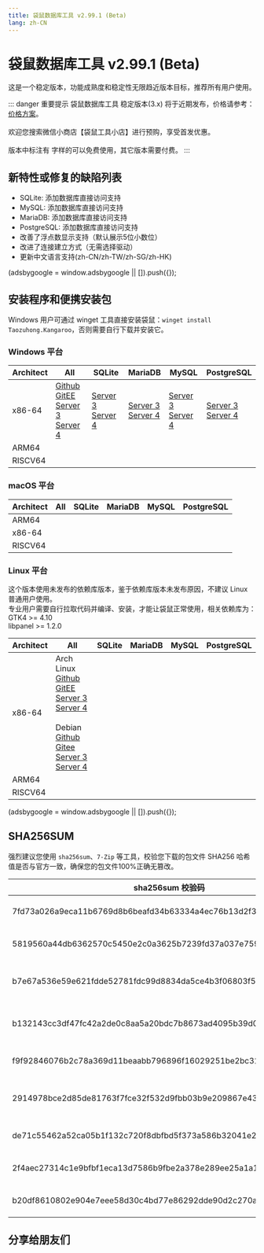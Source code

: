 ```yaml
---
title: 袋鼠数据库工具 v2.99.1 (Beta)
lang: zh-CN
---
```


# 袋鼠数据库工具 v2.99.1 (Beta)
这是一个稳定版本，功能成熟度和稳定性无限趋近版本目标，推荐所有用户使用。

::: danger 重要提示
袋鼠数据库工具 稳定版本(3.x) 将于近期发布，价格请参考：[价格方案](../document/pricing.md)。<br/><br/>
欢迎您搜索微信小商店【袋鼠工具小店】进行预购，享受首发优惠。<br/><br/>
版本中标注有 <Badge text="Dev" /> <Badge text="Beta"/> 字样的可以免费使用，其它版本需要付费。
:::

## 新特性或修复的缺陷列表
- SQLite: 添加数据库直接访问支持
- MySQL: 添加数据库直接访问支持
- MariaDB: 添加数据库直接访问支持
- PostgreSQL: 添加数据库直接访问支持
- 改善了浮点数显示支持（默认展示5位小数位）
- 改进了连接建立方式（无需选择驱动）
- 更新中文语言支持(zh-CN/zh-TW/zh-SG/zh-HK)

<div>
    <script2 type="text/javascript" async="true" src="https://pagead2.googlesyndication.com/pagead/js/adsbygoogle.js" />
    <ins class="adsbygoogle"
        style="display:block; text-align:center;"
        data-ad-layout="in-article"
        data-ad-format="fluid"
        data-ad-client="ca-pub-3975819313740938"
        data-ad-slot="6760827895"></ins>
    <script2 type="text/javascript">
        (adsbygoogle = window.adsbygoogle || []).push({});
    </script2>
</div>

## 安装程序和便携安装包
Windows 用户可通过 winget 工具直接安装袋鼠：`winget install Taozuhong.Kangaroo`，否则需要自行下载并安装它。

### Windows 平台
| Architect         | All               | SQLite            | MariaDB           | MySQL             | PostgreSQL        |
|-------------------|-------------------|-------------------|-------------------|-------------------|-------------------|
| x86-64            |[Github](https://github.com/dbkangaroo/kangaroo/releases/download/v2.99.1.230331/kangaroo-max-2.99.1.230331-x86_64.exe) <br/> [GitEE](https://gitee.com/dbkangaroo/kangaroo/releases/download/v2.99.1.230331/kangaroo-max-2.99.1.230331-x86_64.exe) <br/> [Server 3](https://kangaroo.awaysoft.com/downloads/v2.99.1.230331/kangaroo-max-2.99.1.230331-x86_64.exe) <br/> [Server 4](https://d4.injdk.cn/dbkangaroo/v2.99.1.230331/kangaroo-max-2.99.1.230331-x86_64.exe) | [Server 3](https://kangaroo.awaysoft.com/downloads/v2.99.1.230331/kangaroo-sqlite-2.99.1.230331-x86_64.exe) <br/> [Server 4](https://d4.injdk.cn/dbkangaroo/v2.99.1.230331/kangaroo-sqlite-2.99.1.230331-x86_64.exe) | [Server 3](https://kangaroo.awaysoft.com/downloads/v2.99.1.230331/kangaroo-mariadb-2.99.1.230331-x86_64.exe) <br/> [Server 4](https://d4.injdk.cn/dbkangaroo/v2.99.1.230331/kangaroo-mariadb-2.99.1.230331-x86_64.exe) | [Server 3](https://kangaroo.awaysoft.com/downloads/v2.99.1.230331/kangaroo-mysql-2.99.1.230331-x86_64.exe) <br/> [Server 4](https://d4.injdk.cn/dbkangaroo/v2.99.1.230331/kangaroo-mysql-2.99.1.230331-x86_64.exe) | [Server 3](https://kangaroo.awaysoft.com/downloads/v2.99.1.230331/kangaroo-postgresql-2.99.1.230331-x86_64.exe) <br/> [Server 4](https://d4.injdk.cn/dbkangaroo/v2.99.1.230331/kangaroo-postgresql-2.99.1.230331-x86_64.exe) |
| ARM64             | | | | | |
| RISCV64           | | | | | |


### macOS 平台
| Architect         | All               | SQLite            | MariaDB           | MySQL             | PostgreSQL        |
|-------------------|-------------------|-------------------|-------------------|-------------------|-------------------|
| ARM64             | | | | | |
| x86-64            | | | | | |
| RISCV64           | | | | | |


### Linux 平台
这个版本使用未发布的依赖库版本，鉴于依赖库版本未发布原因，不建议 Linux 普通用户使用。<br/>
专业用户需要自行拉取代码并编译、安装，才能让袋鼠正常使用，相关依赖库为：<br/>
GTK4 >= 4.10 <br/>
libpanel >= 1.2.0

| Architect         | All               | SQLite            | MariaDB           | MySQL             | PostgreSQL        |
|-------------------|-------------------|-------------------|-------------------|-------------------|-------------------|
| x86-64            | Arch Linux<br/>[Github](https://github.com/dbkangaroo/kangaroo/releases/download/v2.99.1.230331/kangaroo-max-2.99.1.230331-1-x86_64.pkg.tar.zst) <br/> [GitEE](https://gitee.com/dbkangaroo/kangaroo/releases/download/v2.99.1.230331/kangaroo-max-2.99.1.230331-1-x86_64.pkg.tar.zst) <br/>[Server 3](https://kangaroo.awaysoft.com/downloads/v2.99.1.230331/kangaroo-max-2.99.1.230331-1-x86_64.pkg.tar.zst) <br/> [Server 4](https://d4.injdk.cn/dbkangaroo/v2.99.1.230331/kangaroo-max-2.99.1.230331-1-x86_64.pkg.tar.zst)<br/><br/> Debian<br/> [Github](https://github.com/dbkangaroo/kangaroo/releases/download/v2.99.1.230331/kangaroo-max-2.99.1.230331-x86_64.deb) <br/>[Gitee](https://gitee.com/dbkangaroo/kangaroo/releases/download/v2.99.1.230331/kangaroo-max-2.99.1.230331-x86_64.deb) <br/>[Server 3](https://kangaroo.awaysoft.com/downloads/v2.99.1.230331/kangaroo-max-2.99.1.230331-x86_64.deb) <br/>[Server 4](https://d4.injdk.cn/dbkangaroo/v2.99.1.230331/kangaroo-max-2.99.1.230331-x86_64.deb)| | | | |
| ARM64             | | | | | |
| RISCV64           | | | | | |


<div>
    <script2 type="text/javascript" async="true" src="https://pagead2.googlesyndication.com/pagead/js/adsbygoogle.js" />
    <ins class="adsbygoogle"
        style="display:block; text-align:center;"
        data-ad-layout="in-article"
        data-ad-format="fluid"
        data-ad-client="ca-pub-3975819313740938"
        data-ad-slot="6760827895"></ins>
    <script2 type="text/javascript">
        (adsbygoogle = window.adsbygoogle || []).push({});
    </script2>
</div>

## SHA256SUM
强烈建议您使用 `sha256sum`、`7-Zip` 等工具，校验您下载的包文件 SHA256 哈希值是否与官方一致，确保您的包文件100%正确无篡改。

| sha256sum 校验码                             | 袋鼠安装包文件名  |
|---------------------------------------------|------------------|
| 7fd73a026a9eca11b6769d8b6beafd34b63334a4ec76b13d2f3f38a2d1f5db32 | kangaroo-max-2.99.1.230331-x86_64.exe            |
| 5819560a44db6362570c5450e2c0a3625b7239fd37a037e759b450e51cc5f297 | kangaroo-max-2.99.1.230331-x86_64.deb            |
| b7e67a536e59e621fdde52781fdc99d8834da5ce4b3f06803f5ea50d4a35a960 | kangaroo-max-2.99.1.230331-1-x86_64.pkg.tar.zst  |
| b132143cc3df47fc42a2de0c8aa5a20bdc7b8673ad4095b39d09fd1f583d0f3a | kangaroo-mariadb-2.99.1.230331-x86_64.exe        |
| f9f92846076b2c78a369d11beaabb796896f16029251be2bc31891dcfe3f2091 | kangaroo-mysql-2.99.1.230331-x86_64.exe          |
| 2914978bce2d85de81763f7fce32f532d9fbb03b9e209867e438c62355fd6f51 | kangaroo-postgresql-2.99.1.230331-x86_64.exe     |
| de71c55462a52ca05b1f132c720f8dbfbd5f373a586b32041e2a6d96e1b45af3 | kangaroo-sqlite-2.99.1.230331-x86_64.exe         |
| 2f4aec27314c1e9bfbf1eca13d7586b9fbe2a378e289ee25a1a1a7edd2c1cc81 | kangaroo-max-2.99.1.230331-x86_64.7z             |
| b20df8610802e904e7eee58d30c4bd77e86292dde90d2c270a37c5a0e75ab616 | kangaroo-max-2.99.1.230331-x86_64.tar.zst        |


## 分享给朋友们
<social-share :networks="['wechat', 'qq', 'weibo', 'douban', 'facebook', 'twitter', 'telegram', 'line', 'skype', 'linkedin']" />
